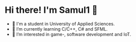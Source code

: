 Hi there! I'm Samul1 👋
===


- :school: I'm a student in University of Applied Sciences.
- 🌱 I’m currently learning C/C++, C# and SFML.
- 👀 I’m interested in game-, software development and IoT.

<!--
**Samul1/samul1** is a ✨ _special_ ✨ repository because its `README.md` (this file) appears on your GitHub profile.
-->
